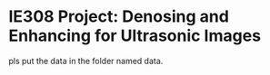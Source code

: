 # IE308 Project: Denosing and Enhancing for Ultrasonic Images

pls put the data in the folder named data.
